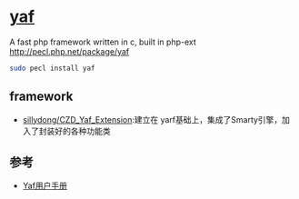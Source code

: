 # [yaf](https://github.com/laruence/yaf)

A fast php framework written in c, built in php-ext <http://pecl.php.net/package/yaf>

```sh
sudo pecl install yaf
```

## framework

* [sillydong/CZD_Yaf_Extension](https://github.com/sillydong/CZD_Yaf_Extension):建立在 yarf基础上，集成了Smarty引擎，加入了封装好的各种功能类

## 参考

* [Yaf用户手册](http://www.laruence.com/manual/)
